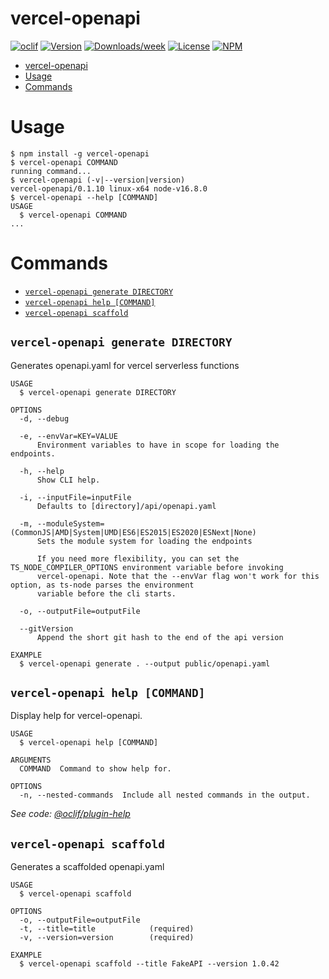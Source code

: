 # vercel-openapi

[![oclif](https://img.shields.io/badge/cli-oclif-brightgreen.svg)](https://oclif.io)
[![Version](https://img.shields.io/npm/v/vercel-openapi.svg)](https://npmjs.org/package/vercel-openapi)
[![Downloads/week](https://img.shields.io/npm/dw/vercel-openapi.svg)](https://npmjs.org/package/vercel-openapi)
[![License](https://img.shields.io/npm/l/vercel-openapi.svg)](https://github.com/Mause/vercel-openapi/blob/master/package.json)
[![NPM](https://nodei.co/npm/vercel-openapi.png)](https://nodei.co/npm/vercel-openapi/)

<!-- toc -->
* [vercel-openapi](#vercel-openapi)
* [Usage](#usage)
* [Commands](#commands)
<!-- tocstop -->

# Usage

<!-- usage -->
```sh-session
$ npm install -g vercel-openapi
$ vercel-openapi COMMAND
running command...
$ vercel-openapi (-v|--version|version)
vercel-openapi/0.1.10 linux-x64 node-v16.8.0
$ vercel-openapi --help [COMMAND]
USAGE
  $ vercel-openapi COMMAND
...
```
<!-- usagestop -->

# Commands

<!-- commands -->
* [`vercel-openapi generate DIRECTORY`](#vercel-openapi-generate-directory)
* [`vercel-openapi help [COMMAND]`](#vercel-openapi-help-command)
* [`vercel-openapi scaffold`](#vercel-openapi-scaffold)

## `vercel-openapi generate DIRECTORY`

Generates openapi.yaml for vercel serverless functions

```
USAGE
  $ vercel-openapi generate DIRECTORY

OPTIONS
  -d, --debug

  -e, --envVar=KEY=VALUE
      Environment variables to have in scope for loading the endpoints.

  -h, --help
      Show CLI help.

  -i, --inputFile=inputFile
      Defaults to [directory]/api/openapi.yaml

  -m, --moduleSystem=(CommonJS|AMD|System|UMD|ES6|ES2015|ES2020|ESNext|None)
      Sets the module system for loading the endpoints

      If you need more flexibility, you can set the TS_NODE_COMPILER_OPTIONS environment variable before invoking
      vercel-openapi. Note that the --envVar flag won't work for this option, as ts-node parses the environment
      variable before the cli starts.

  -o, --outputFile=outputFile

  --gitVersion
      Append the short git hash to the end of the api version

EXAMPLE
  $ vercel-openapi generate . --output public/openapi.yaml
```

## `vercel-openapi help [COMMAND]`

Display help for vercel-openapi.

```
USAGE
  $ vercel-openapi help [COMMAND]

ARGUMENTS
  COMMAND  Command to show help for.

OPTIONS
  -n, --nested-commands  Include all nested commands in the output.
```

_See code: [@oclif/plugin-help](https://github.com/oclif/plugin-help/blob/v5.1.10/src/commands/help.ts)_

## `vercel-openapi scaffold`

Generates a scaffolded openapi.yaml

```
USAGE
  $ vercel-openapi scaffold

OPTIONS
  -o, --outputFile=outputFile
  -t, --title=title            (required)
  -v, --version=version        (required)

EXAMPLE
  $ vercel-openapi scaffold --title FakeAPI --version 1.0.42
```
<!-- commandsstop -->
